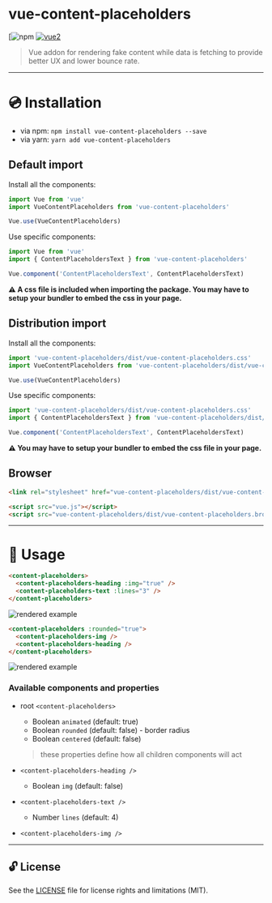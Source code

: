 # vue-content-placeholders

[![npm](https://img.shields.io/npm/v/vue-content-placeholders.svg)
[![vue2](https://img.shields.io/badge/vue-2.x-brightgreen.svg)](https://vuejs.org/)

> Vue addon for rendering fake content while data is fetching to provide better UX and lower bounce rate.

---

# :cd: Installation

* via npm: `npm install vue-content-placeholders --save`
* via yarn: `yarn add vue-content-placeholders`

## Default import

Install all the components:

```javascript
import Vue from 'vue'
import VueContentPlaceholders from 'vue-content-placeholders'

Vue.use(VueContentPlaceholders)
```

Use specific components:

```javascript
import Vue from 'vue'
import { ContentPlaceholdersText } from 'vue-content-placeholders'

Vue.component('ContentPlaceholdersText', ContentPlaceholdersText)
```

**⚠️ A css file is included when importing the package. You may have to setup your bundler to embed the css in your page.**

## Distribution import

Install all the components:

```javascript
import 'vue-content-placeholders/dist/vue-content-placeholders.css'
import VueContentPlaceholders from 'vue-content-placeholders/dist/vue-content-placeholders.common'

Vue.use(VueContentPlaceholders)
```

Use specific components:

```javascript
import 'vue-content-placeholders/dist/vue-content-placeholders.css'
import { ContentPlaceholdersText } from 'vue-content-placeholders/dist/vue-content-placeholders.common'

Vue.component('ContentPlaceholdersText', ContentPlaceholdersText)
```

**⚠️ You may have to setup your bundler to embed the css file in your page.**

## Browser

```html
<link rel="stylesheet" href="vue-content-placeholders/dist/vue-content-placeholders.css"/>

<script src="vue.js"></script>
<script src="vue-content-placeholders/dist/vue-content-placeholders.browser.js"></script>
```

---

# :rocket: Usage

```html
<content-placeholders>
  <content-placeholders-heading :img="true" />
  <content-placeholders-text :lines="3" />
</content-placeholders>
```

![rendered example](https://i.imgur.com/LWfqxUe.png)

```html
<content-placeholders :rounded="true">
  <content-placeholders-img />
  <content-placeholders-heading />
</content-placeholders>
```

![rendered example](https://i.imgur.com/NBb6ZB7.png)

### Available components and properties

* root `<content-placeholders>`
  * Boolean `animated` (default: true)
  * Boolean `rounded` (default: false) - border radius
  * Boolean `centered` (default: false)
  > these properties define how all children components will act


* `<content-placeholders-heading />`
  * Boolean `img` (default: false)


* `<content-placeholders-text />`
  * Number `lines` (default: 4)


* `<content-placeholders-img />`

---

## 🔓 License

See the [LICENSE](LICENSE.md) file for license rights and limitations (MIT).
